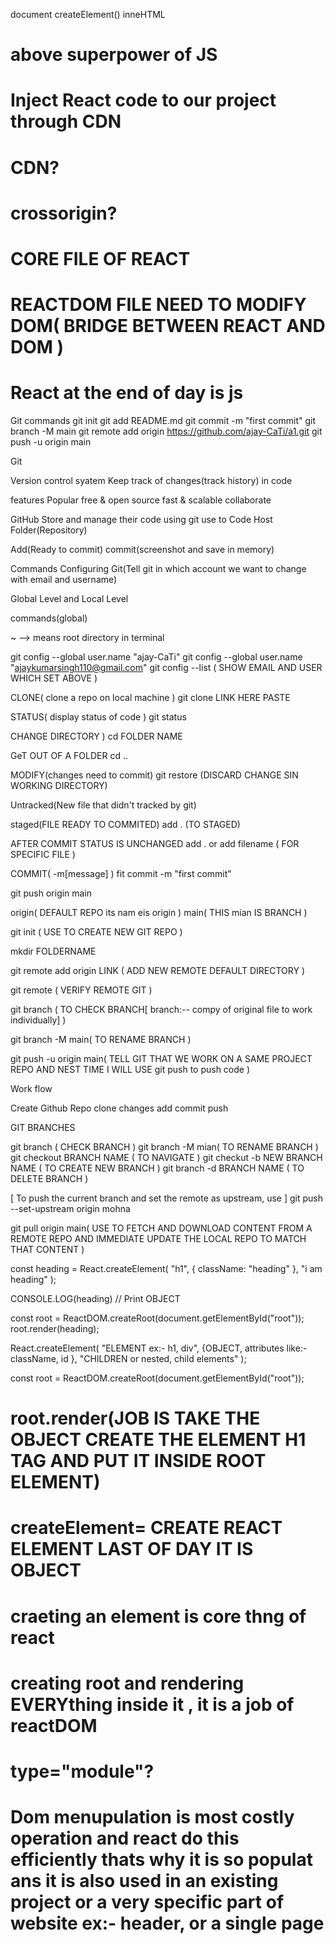 document
createElement()
inneHTML

# above superpower of JS

# Inject React code to our project through CDN

# CDN?

# crossorigin?

# CORE FILE OF REACT

# REACTDOM FILE NEED TO MODIFY DOM( BRIDGE BETWEEN REACT AND DOM )

# React at the end of day is js

Git commands
git init
git add README.md
git commit -m "first commit"
git branch -M main
git remote add origin https://github.com/ajay-CaTi/a1.git
git push -u origin main

Git

Version control syatem Keep track of changes(track history) in code

features
Popular
free & open source
fast & scalable
collaborate

GitHub
Store and manage their code using git use to Code Host
Folder(Repository)

Add(Ready to commit)
commit(screenshot and save in memory)

Commands
Configuring Git(Tell git in which account we want to change with email and username)

Global Level and Local Level

commands(global)

~ --> means root directory in terminal

git config --global user.name "ajay-CaTi"
git config --global user.name "ajaykumarsingh110@gmail.com"
git config --list ( SHOW EMAIL AND USER WHICH SET ABOVE )

CLONE( clone a repo on local machine )
git clone LINK HERE PASTE

STATUS( display status of code )
git status

CHANGE DIRECTORY )
cd FOLDER NAME

GeT OUT OF A FOLDER
cd ..

MODIFY(changes need to commit)
git restore (DISCARD CHANGE SIN WORKING DIRECTORY)

Untracked(New file that didn't tracked by git)

staged(FILE READY TO COMMITED)
add . (TO STAGED)

AFTER COMMIT STATUS IS UNCHANGED
add .
or
add filename ( FOR SPECIFIC FILE )

COMMIT( -m[message] )
fit commit -m "first commit"

git push origin main

origin( DEFAULT REPO its nam eis origin )
main( THIS mian IS BRANCH )

git init ( USE TO CREATE NEW GIT REPO )

mkdir FOLDERNAME

git remote add origin LINK ( ADD NEW REMOTE DEFAULT DIRECTORY )

git remote ( VERIFY REMOTE GIT )

git branch ( TO CHECK BRANCH[ branch:-- compy of original file to work individually] )

git branch -M main( TO RENAME BRANCH )

git push -u origin main( TELL GIT THAT WE WORK ON A SAME PROJECT REPO AND NEST TIME I WILL USE git push to push code )

Work flow

Create Github Repo
clone
changes
add
commit
push

GIT BRANCHES

git branch ( CHECK BRANCH )
git branch -M mian( TO RENAME BRANCH )
git checkout BRANCH NAME ( TO NAVIGATE )
git checkut -b NEW BRANCH NAME ( TO CREATE NEW BRANCH )
git branch -d BRANCH NAME ( TO DELETE BRANCH )

[ To push the current branch and set the remote as upstream, use ]
git push --set-upstream origin mohna

git pull origin main( USE TO FETCH AND DOWNLOAD CONTENT FROM A REMOTE REPO AND IMMEDIATE UPDATE THE LOCAL REPO TO MATCH THAT CONTENT )

const heading = React.createElement(
"h1",
{ className: "heading" },
"i am heading"
);

CONSOLE.LOG(heading) // Print OBJECT

const root = ReactDOM.createRoot(document.getElementById("root"));
root.render(heading);

React.createElement(
"ELEMENT ex:- h1, div",
{OBJECT, attributes like:- className, id },
"CHILDREN or nested, child elements"
);

const root = ReactDOM.createRoot(document.getElementById("root"));

# root.render(JOB IS TAKE THE OBJECT CREATE THE ELEMENT H1 TAG AND PUT IT INSIDE ROOT ELEMENT)

# createElement= CREATE REACT ELEMENT LAST OF DAY IT IS OBJECT

# craeting an element is core thng of react

# creating root and rendering EVERYthing inside it , it is a job of reactDOM

# type="module"?

# Dom menupulation is most costly operation and react do this efficiently thats why it is so populat ans it is also used in an existing project or a very specific part of website ex:- header, or a single page

#
